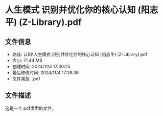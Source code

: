 ﻿# 人生模式 识别并优化你的核心认知 (阳志平) (Z-Library).pdf

## 文件信息
- 路径: 认知\人生模式 识别并优化你的核心认知 (阳志平) (Z-Library).pdf
- 大小: 71.44 MB
- 创建时间: 2024/11/4 17:30:25
- 最后修改时间: 2024/11/4 17:26:36
- 文件类型: .pdf

## 文件描述
这是一个.pdf类型的文件。

